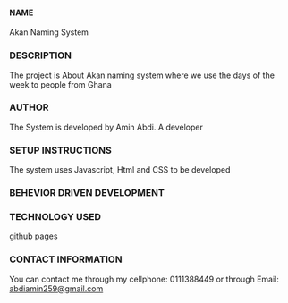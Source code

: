 
#### NAME
Akan Naming System
### DESCRIPTION
The project is About Akan naming system where we use the days of the week to people from Ghana
### AUTHOR
The System is developed by Amin Abdi..A developer
### SETUP INSTRUCTIONS
The system uses Javascript, Html and CSS to be developed
### BEHEVIOR DRIVEN DEVELOPMENT
### TECHNOLOGY USED
github pages
### CONTACT INFORMATION
You can contact me through my cellphone: 0111388449 or through Email: abdiamin259@gmail.com 

